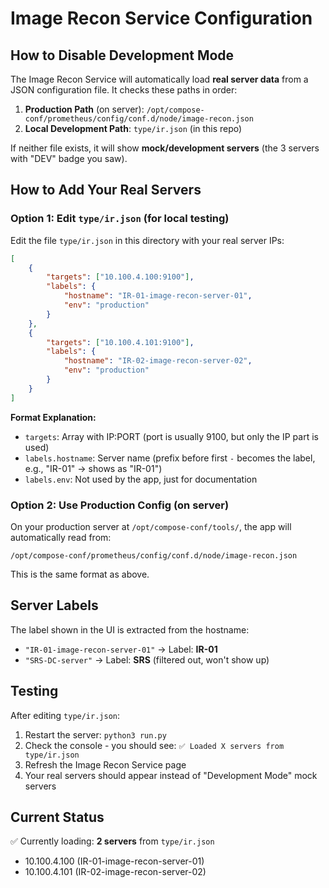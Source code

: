 # Image Recon Service Configuration

## How to Disable Development Mode

The Image Recon Service will automatically load **real server data** from a JSON configuration file. It checks these paths in order:

1. **Production Path** (on server): `/opt/compose-conf/prometheus/config/conf.d/node/image-recon.json`
2. **Local Development Path**: `type/ir.json` (in this repo)

If neither file exists, it will show **mock/development servers** (the 3 servers with "DEV" badge you saw).

## How to Add Your Real Servers

### Option 1: Edit `type/ir.json` (for local testing)

Edit the file `type/ir.json` in this directory with your real server IPs:

```json
[
    {
        "targets": ["10.100.4.100:9100"],
        "labels": {
            "hostname": "IR-01-image-recon-server-01",
            "env": "production"
        }
    },
    {
        "targets": ["10.100.4.101:9100"],
        "labels": {
            "hostname": "IR-02-image-recon-server-02",
            "env": "production"
        }
    }
]
```

**Format Explanation:**
- `targets`: Array with IP:PORT (port is usually 9100, but only the IP part is used)
- `labels.hostname`: Server name (prefix before first `-` becomes the label, e.g., "IR-01" → shows as "IR-01")
- `labels.env`: Not used by the app, just for documentation

### Option 2: Use Production Config (on server)

On your production server at `/opt/compose-conf/tools/`, the app will automatically read from:
```
/opt/compose-conf/prometheus/config/conf.d/node/image-recon.json
```

This is the same format as above.

## Server Labels

The label shown in the UI is extracted from the hostname:
- `"IR-01-image-recon-server-01"` → Label: **IR-01**
- `"SRS-DC-server"` → Label: **SRS** (filtered out, won't show up)

## Testing

After editing `type/ir.json`:
1. Restart the server: `python3 run.py`
2. Check the console - you should see: `✅ Loaded X servers from type/ir.json`
3. Refresh the Image Recon Service page
4. Your real servers should appear instead of "Development Mode" mock servers

## Current Status

✅ Currently loading: **2 servers** from `type/ir.json`
- 10.100.4.100 (IR-01-image-recon-server-01)
- 10.100.4.101 (IR-02-image-recon-server-02)

